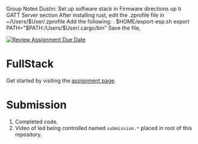 Group Notes
Dustin: Set up software stack in Firmware directions up ti GATT Server section
After installing rust, edit the .zprofile file in ~/Users/$User/.zprofile
Add the following: 
. $HOME/export-esp.sh
export PATH="$PATH:/Users/$User/.cargo/bin"
Save the file,


[![Review Assignment Due Date](https://classroom.github.com/assets/deadline-readme-button-22041afd0340ce965d47ae6ef1cefeee28c7c493a6346c4f15d667ab976d596c.svg)](https://classroom.github.com/a/JnoXW8hh)
# FullStack

Get started by visiting the [assignment page](https://ece-196.github.io/docs/assignments/full-stack).

# Submission

1. Completed code.
1. Video of led being controlled named `submission.*` placed in root of this repository.
